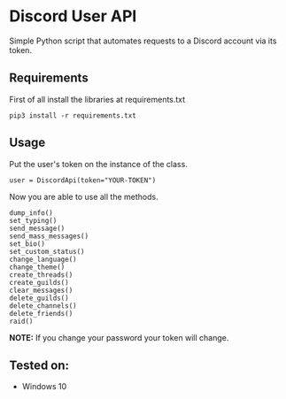 Discord User API
================

Simple Python script that automates requests to a Discord account via its token.

## Requirements
First of all install the libraries at requirements.txt
```
pip3 install -r requirements.txt
```

## Usage
Put the user's token on the instance of the class.
```
user = DiscordApi(token="YOUR-TOKEN")
```
Now you are able to use all the methods.
```
dump_info()
set_typing()
send_message()
send_mass_messages()
set_bio()
set_custom_status()
change_language()
change_theme()
create_threads()
create_guilds()
clear_messages()
delete_guilds()
delete_channels()
delete_friends()
raid()
```

**NOTE:** If you change your password your token will change.

## Tested on:

- Windows 10
